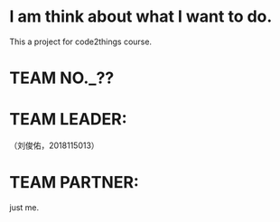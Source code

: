 # I am think about what I want to do.
This a project for code2things course.
# TEAM NO._??
# TEAM LEADER:
（刘俊佑，2018115013）
# TEAM PARTNER:
just me.
